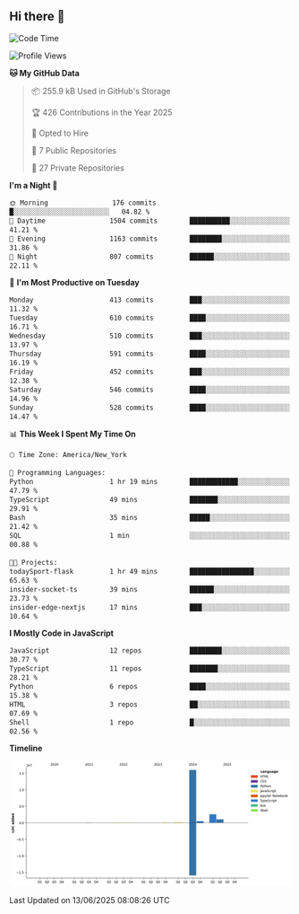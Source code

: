 ## Hi there 👋

<!--START_SECTION:waka-->
![Code Time](http://img.shields.io/badge/Code%20Time-337%20hrs%2052%20mins-blue)

![Profile Views](http://img.shields.io/badge/Profile%20Views-5-blue)

**🐱 My GitHub Data** 

> 📦 255.9 kB Used in GitHub's Storage 
 > 
> 🏆 426 Contributions in the Year 2025
 > 
> 💼 Opted to Hire
 > 
> 📜 7 Public Repositories 
 > 
> 🔑 27 Private Repositories 
 > 
**I'm a Night 🦉** 

```text
🌞 Morning                176 commits         █░░░░░░░░░░░░░░░░░░░░░░░░   04.82 % 
🌆 Daytime                1504 commits        ██████████░░░░░░░░░░░░░░░   41.21 % 
🌃 Evening                1163 commits        ████████░░░░░░░░░░░░░░░░░   31.86 % 
🌙 Night                  807 commits         ██████░░░░░░░░░░░░░░░░░░░   22.11 % 
```
📅 **I'm Most Productive on Tuesday** 

```text
Monday                   413 commits         ███░░░░░░░░░░░░░░░░░░░░░░   11.32 % 
Tuesday                  610 commits         ████░░░░░░░░░░░░░░░░░░░░░   16.71 % 
Wednesday                510 commits         ███░░░░░░░░░░░░░░░░░░░░░░   13.97 % 
Thursday                 591 commits         ████░░░░░░░░░░░░░░░░░░░░░   16.19 % 
Friday                   452 commits         ███░░░░░░░░░░░░░░░░░░░░░░   12.38 % 
Saturday                 546 commits         ████░░░░░░░░░░░░░░░░░░░░░   14.96 % 
Sunday                   528 commits         ████░░░░░░░░░░░░░░░░░░░░░   14.47 % 
```


📊 **This Week I Spent My Time On** 

```text
🕑︎ Time Zone: America/New_York

💬 Programming Languages: 
Python                   1 hr 19 mins        ████████████░░░░░░░░░░░░░   47.79 % 
TypeScript               49 mins             ███████░░░░░░░░░░░░░░░░░░   29.91 % 
Bash                     35 mins             █████░░░░░░░░░░░░░░░░░░░░   21.42 % 
SQL                      1 min               ░░░░░░░░░░░░░░░░░░░░░░░░░   00.88 % 

🐱‍💻 Projects: 
todaySport-flask         1 hr 49 mins        ████████████████░░░░░░░░░   65.63 % 
insider-socket-ts        39 mins             ██████░░░░░░░░░░░░░░░░░░░   23.73 % 
insider-edge-nextjs      17 mins             ███░░░░░░░░░░░░░░░░░░░░░░   10.64 % 
```

**I Mostly Code in JavaScript** 

```text
JavaScript               12 repos            ████████░░░░░░░░░░░░░░░░░   30.77 % 
TypeScript               11 repos            ███████░░░░░░░░░░░░░░░░░░   28.21 % 
Python                   6 repos             ████░░░░░░░░░░░░░░░░░░░░░   15.38 % 
HTML                     3 repos             ██░░░░░░░░░░░░░░░░░░░░░░░   07.69 % 
Shell                    1 repo              █░░░░░░░░░░░░░░░░░░░░░░░░   02.56 % 
```



**Timeline**

![Lines of Code chart](https://raw.githubusercontent.com/dikshithvishnu/dikshithvishnu/main/assets/bar_graph.png)


 Last Updated on 13/06/2025 08:08:26 UTC
<!--END_SECTION:waka-->
